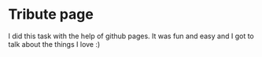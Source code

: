 # Tribute page
I did this task with the help of github pages. It was fun and easy and I got to talk about the things I love :)
